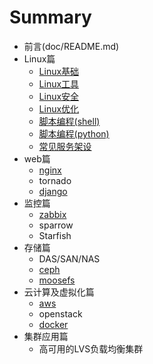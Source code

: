 # Summary 

* 前言(doc/README.md)
* Linux篇
    * [Linux基础](doc/Linux/base.md)
    * [Linux工具](doc/Linux/tools.md)
    * [Linux安全](doc/Linux/safety.md)
    * [Linux优化](doc/Linux/optimize.md)
    * [脚本编程(shell)](doc/Linux/shell.md)
    * [脚本编程(python)](doc/Linux/python.md)
    * [常见服务架设](service.md)
* web篇
    * [nginx](doc/web/nginx.md)
    * tornado
    * [django](doc/web/django.md)
* 监控篇
    * [zabbix](doc/monitor/zabbix.md)
    * sparrow
    * Starfish
* 存储篇
    * DAS/SAN/NAS
    * [ceph](doc/store/ceph.md)
    * [moosefs](doc/store/moosefs.md)
* 云计算及虚拟化篇
    * [aws](doc/cloud/aws.md)
    * openstack
    * [docker](doc/cloud/docker.md)
* 集群应用篇
    * 高可用的LVS负载均衡集群
